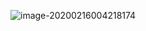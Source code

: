 ![image-20200216004218174](C:\Users\Administrator\AppData\Roaming\Typora\typora-user-images\image-20200216004218174.png)